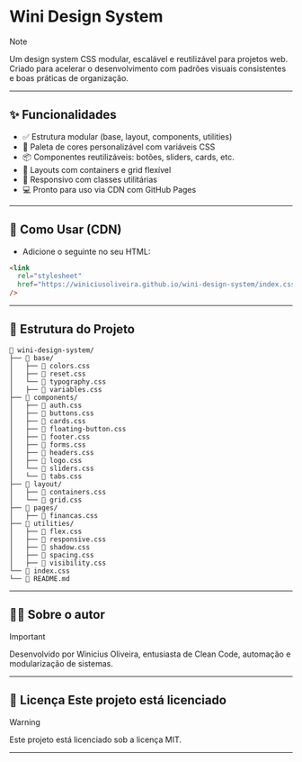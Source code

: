 # Wini Design System

> [!NOTE]
> Um design system CSS modular, escalável e reutilizável para projetos web. Criado para acelerar o desenvolvimento com padrões visuais consistentes e boas práticas de organização.

---

## ✨ Funcionalidades

- ✅ Estrutura modular (base, layout, components, utilities)
- 🎨 Paleta de cores personalizável com variáveis CSS
- 📦 Componentes reutilizáveis: botões, sliders, cards, etc.
- 🧩 Layouts com containers e grid flexível
- 📱 Responsivo com classes utilitárias
- 💻 Pronto para uso via CDN com GitHub Pages

---

## 🚀 Como Usar (CDN)

- Adicione o seguinte no seu HTML:

```html
<link
  rel="stylesheet"
  href="https://winiciusoliveira.github.io/wini-design-system/index.css"
/>
```

---

## 📁 Estrutura do Projeto

```
📁 wini-design-system/
├── 📁 base/
│   ├── 📄 colors.css
│   ├── 📄 reset.css
│   └── 📄 typography.css
│   ├── 📄 variables.css
├── 📁 components/
│   ├── 📄 auth.css
│   ├── 📄 buttons.css
│   ├── 📄 cards.css
│   ├── 📄 floating-button.css
│   ├── 📄 footer.css
│   ├── 📄 forms.css
│   ├── 📄 headers.css
│   ├── 📄 logo.css
│   └── 📄 sliders.css
│   └── 📄 tabs.css
├── 📁 layout/
│   ├── 📄 containers.css
│   └── 📄 grid.css
├── 📁 pages/
│   ├── 📄 financas.css
├── 📁 utilities/
│   ├── 📄 flex.css
│   ├── 📄 responsive.css
│   ├── 📄 shadow.css
│   ├── 📄 spacing.css
│   ├── 📄 visibility.css
└── 📄 index.css
└── 📄 README.md
```

---

## 👨‍💻 Sobre o autor

> [!IMPORTANT]
> Desenvolvido por Winicius Oliveira, entusiasta de Clean Code, automação e modularização de sistemas.
<!-- >  -->
<!-- > 📫 Conecte-se no LinkedIn -->
<!-- >  -->
<!-- > 📂 Portfólio: winiciusoliveira.github.io -->
---

## 📄 Licença Este projeto está licenciado

> [!WARNING]
> Este projeto está licenciado sob a licença MIT.

---